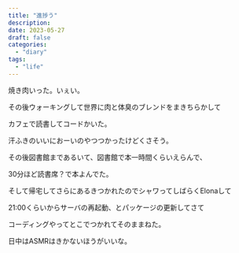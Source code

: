 ```yaml
---
title: "進捗う"
description:
date: 2023-05-27
draft: false
categories:
  - "diary"
tags:
  - "life"
---
```


焼き肉いった。いぇい。

その後ウォーキングして世界に肉と体臭のブレンドをまきちらかして

カフェで読書してコードかいた。

汗ふきのいいにおーいのやつつかったけどくさそう。

その後図書館まであるいて、図書館で本一時間くらいえらんで、

30分ほど読書席？で本よんでた。

そして帰宅してさらにあるきつかれたのでシャワってしばらくElonaして

21:00くらいからサーバの再起動、とパッケージの更新してさて

コーディングやってとこでつかれてそのままねた。

日中はASMRはきかないほうがいいな。

